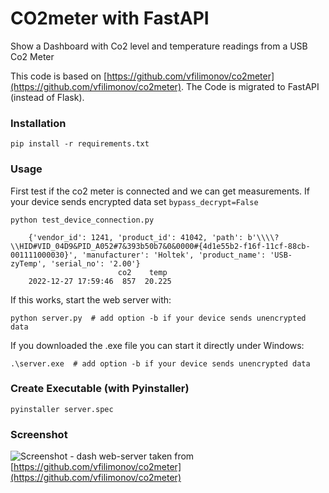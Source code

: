 # CO2meter with FastAPI
Show a Dashboard with Co2 level and temperature readings from a USB Co2 Meter

This code is based on [https://github.com/vfilimonov/co2meter](https://github.com/vfilimonov/co2meter).
The Code is migrated to FastAPI (instead of Flask).


### Installation

	pip install -r requirements.txt

### Usage
First test if the co2 meter is connected and we can get measurements. If your device sends encrypted data set ```bypass_decrypt=False```

    python test_device_connection.py  

        {'vendor_id': 1241, 'product_id': 41042, 'path': b'\\\\?\\HID#VID_04D9&PID_A052#7&393b50b7&0&0000#{4d1e55b2-f16f-11cf-88cb-001111000030}', 'manufacturer': 'Holtek', 'product_name': 'USB-zyTemp', 'serial_no': '2.00'}
                            co2    temp
        2022-12-27 17:59:46  857  20.225

If this works, start the web server with:

    python server.py  # add option -b if your device sends unencrypted data

If you downloaded the .exe file you can start it directly under Windows:

    .\server.exe  # add option -b if your device sends unencrypted data


### Create Executable (with Pyinstaller)
    pyinstaller server.spec


### Screenshot
![Screenshot - dash web-server](https://user-images.githubusercontent.com/1324881/36342020-0c2df1ac-13f8-11e8-978a-b1e3e92a3ea4.png)
taken from [https://github.com/vfilimonov/co2meter](https://github.com/vfilimonov/co2meter)